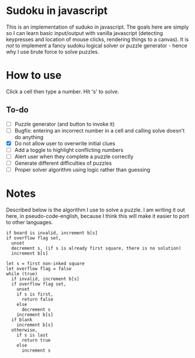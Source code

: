 # Sudoku in javascript
This is an implementation of suduko in javascript. The goals here are simply
so I can learn basic input/output with vanilla javascript (detecting keypresses
and location of mouse clicks, rendering things to a canvas). It is *not* to
implement a fancy sudoku logical solver or puzzle generator - hence why I use
brute force to solve puzzles.

# How to use
Click a cell then type a number.
Hit 's' to solve.

## To-do
- [ ] Puzzle generator (and button to invoke it)
- [ ] Bugfix: entering an incorrect number in a cell and calling solve doesn't do anything
- [x] Do not allow user to overwrite initial clues
- [ ] Add a toggle to highlight conflicting numbers
- [ ] Alert user when they complete a puzzle correctly
- [ ] Generate different difficulties of puzzles
- [ ] Proper solver algorithm using logic rather than guessing

# Notes
Described below is the algorithm I use to solve a puzzle. I am writing it
out here, in pseudo-code-english, because I think this will make it easier
to port to other languages.

```
if board is invalid, increment b[s]
if overflow flag set,
  unset
  decrement s, (if s is already first square, there is no solution)
  increment b[s]

let s = first non-inked square
let overflow flag = false
while (true)
  if invalid, increment b[s]
  if overflow flag set,
    unset
    if s is first, 
      return false
    else
      decrement s
    increment b[s]
  if blank
    increment b[s]
  otherwise,
    if s is last
      return true
    else
      increment s
```
